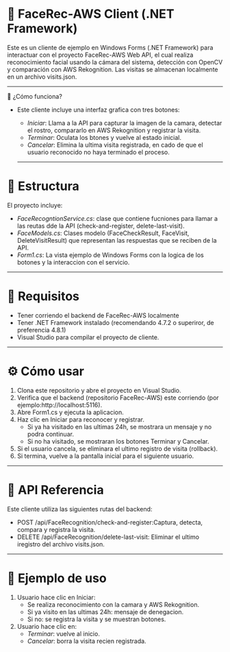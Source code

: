 # 🎥 FaceRec-AWS Client (.NET Framework)
Este es un cliente de ejemplo en Windows Forms (.NET Framework) para interactuar con el proyecto FaceRec-AWS Web API, el cual realiza reconocimiento facial usando la cámara del sistema, detección con OpenCV y comparación con AWS Rekognition. Las visitas se almacenan localmente en un archivo visits.json.

---
🧠 ¿Cómo funciona?
- Este cliente incluye una interfaz grafica con tres botones:
    - *Iniciar*: Llama a la API para capturar la imagen de la camara, detectar el rostro, compararlo en AWS Rekognition y registrar la visita.
    - *Terminar*: Oculata los btones y vuelve al estado inicial.
    - *Cancelar*: Elimina la ultima visita registrada, en cado de que el usuario reconocido no haya terminado el proceso.
 
  ---
# 🧩 Estructura
El proyecto incluye:
  - *FaceRecogntionService.cs*: clase que contiene fucniones para llamar a las reutas dde la API (check-and-register, delete-last-visit).
  - *FaceModels.cs*: Clases modelo (FaceCheckResult, FaceVisit, DeleteVisitResult) que representan las respuestas que se reciben de la API.
  - *Form1.cs*: La vista ejemplo de Windows Forms con la logica de los botones y la interaccion con el servicio.

  ---
  
# 🚀 Requisitos
- Tener corriendo el backend de FaceRec-AWS localmente
- Tener .NET Framework instalado (recomendando 4.7.2 o superiror, de preferencia 4.8.1)
- Visual Studio para compilar el proyecto de cliente.

-----
# ⚙️ Cómo usar

1. Clona este repositorio y abre el proyecto en Visual Studio.
2. Verifica que el backend (repositorio FaceRec-AWS) este corriendo (por ejemplo:http://localhost:5116).
3. Abre Form1.cs y ejecuta la aplicacion.
4. Haz clic en Iniciar para reconocer y registrar.
     - Si ya ha visitado en las ultimas 24h, se mostrara un mensaje y no podra continuar.
     - Si no ha visitado, se mostraran los botones Terminar y Cancelar.
5. Si el usuario cancela, se eliminara el ultimo registro de visita (rollback).
6. Si termina, vuelve a la pantalla inicial para el siguiente usuario.

---
# 🔗 API Referencia
Este cliente utiliza las siguientes rutas del backend:
- POST /api/FaceRecognition/check-and-register:Captura, detecta, compara y registra la visita.
- DELETE /api/FaceRecognition/delete-last-visit: Eliminar el ultimo iregistro del archivo visits.json.
---
# 📸 Ejemplo de uso
1. Usuario hace clic en Iniciar:
   - Se realiza reconocimiento con la camara y AWS Rekognition.
   - Si ya visito en las ultimas 24h: mensaje de denegacion.
   - Si no: se registra la visita y se muestran botones.
3. Usuario hace clic en:
     - *Terminar*: vuelve al inicio.
     - *Cancelar*: borra la visita recien registrada.

  
  

